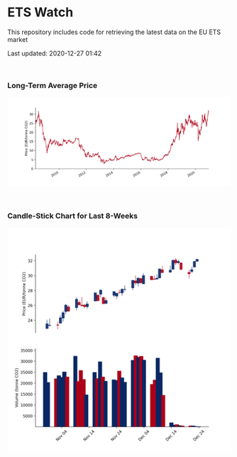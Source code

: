 # ETS Watch

This repository includes code for retrieving the latest data on the EU ETS market

Last updated: 2020-12-27 01:42

<br>

### Long-Term Average Price

![Long-term average](img/long_term_avg.png)

<br>

### Candle-Stick Chart for Last 8-Weeks

![Open, High, Low, Close & Volume](img/ohlc_vol.png)

